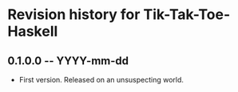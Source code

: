 # Revision history for Tik-Tak-Toe-Haskell

## 0.1.0.0  -- YYYY-mm-dd

* First version. Released on an unsuspecting world.
